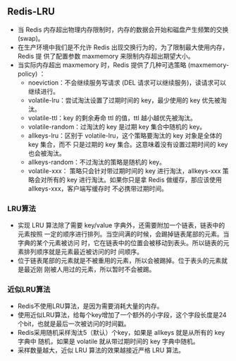 ## Redis-LRU

* 当 Redis 内存超出物理内存限制时，内存的数据会开始和磁盘产生频繁的交换 (swap)。
* 在生产环境中我们是不允许 Redis 出现交换行为的，为了限制最大使用内存，Redis 提 供了配置参数 maxmemory 来限制内存超出期望大小。
* 当实际内存超出 maxmemory 时，Redis 提供了几种可选策略 (maxmemory-policy) ：
  * noeviction：不会继续服务写请求 (DEL 请求可以继续服务)，读请求可以继续进行。
  * volatile-lru：尝试淘汰设置了过期时间的 key，最少使用的 key 优先被淘汰。
  *  volatile-ttl：key 的剩余寿命 ttl 的值，ttl  越小越优先被淘汰。
  * volatile-random：过淘汰的 key 是过期 key 集合中随机的 key。
  * allkeys-lru：区别于 volatile-lru，这个策略要淘汰的 key 对象是全体的 key 集合，而不 只是过期的 key 集合。这意味着没有设置过期时间的 key 也会被淘汰。
  * allkeys-random：不过淘汰的策略是随机的 key。
  * volatile-xxx： 策略只会针对带过期时间的 key 进行淘汰，allkeys-xxx 策略会对所有的 key 进行淘汰。如果你只是拿 Redis 做缓存，那应该使用 allkeys-xxx，客户端写缓存时 不必携带过期时间。

### LRU算法

* 实现 LRU 算法除了需要 key/value 字典外，还需要附加一个链表，链表中的元素按照 一定的顺序进行排列。当空间满的时候，会踢掉链表尾部的元素。当字典的某个元素被访问 时，它在链表中的位置会被移动到表头。所以链表的元素排列顺序就是元素最近被访问的时 间顺序。
* 位于链表尾部的元素就是不被重用的元素，所以会被踢掉。位于表头的元素就是最近刚 刚被人用过的元素，所以暂时不会被踢。

### 近似LRU算法

* Redis不使用LRU算法，是因为需要消耗大量的内存。
* 使用近似LRU算法，给每个key增加了一个额外的小字段，这个字段长度是24个bit，也就是最后一次被访问的时间戳。
* Redis采用随机采样淘汰5（默认）个key，如果是 allkeys 就是从所有的 key 字典中 随机，如果是 volatile 就从带过期时间的 key 字典中随机。
* 采样数量越大，近似 LRU 算法的效果越接近严格 LRU  算法。


